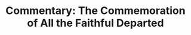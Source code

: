 ---
title: "Commentary: The Commemoration of All the Faithful Departed"
layout: reader
description: "Theme: For faithful people life is changed, not ended"
feature_image: posts/commentary-all-souls.jpg
category: commentary
published: true
---
